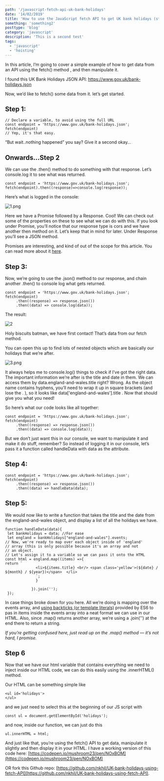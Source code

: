 ```yaml
---
path: '/javascript-fetch-api-uk-bank-holidays'
date: '14/02/2019'
title: 'How to use the JavaScript fetch API to get UK bank holidays (step by step)'
something: 'something2'
posttype: 'blog'
category: 'javascript'
description: 'This is a second test'
tags:
  - 'javascript'
  - 'hoisting'
---
```


In this article, I’m going to cover a simple example of how to get data from an API using the fetch() method , and then manipulate it.

I found this UK Bank Holidays JSON API: https://www.gov.uk/bank-holidays.json 

Now, we’d like to fetch() some data from it. let’s get started.

## Step 1:

```
// Declare a variable, to avoid using the full URL
const endpoint = 'https://www.gov.uk/bank-holidays.json';
fetch(endpoint)
// Yep, it's that easy.
```

“But wait..nothing happened” you say? Give it a second okay…

## Onwards…Step 2

We can use the .then() method to do something with that response. Let’s console.log it to see what was returned.

```
const endpoint = 'https://www.gov.uk/bank-holidays.json';
fetch(endpoint).then((response)=>console.log(response));
```

Here’s what is logged in the console:

![1.png](https://i.postimg.cc/BvkkNt3b/1.png)

Here we have a Promise followed by a Response. Cool! We can check out some of the properties on these to see what we can do with this. If you look under Promise, you’ll notice that our response type is cors and we have another then method on it. Let’s keep that in mind for later. Under Response you’ll see a JSON method.

Promises are interesting, and kind of out of the scope for this article. You can read more about it [here](https://medium.freecodecamp.org/promises-in-javascript-explained-277b98850de).

## Step 3:

Now, we’re going to use the .json() method to our response, and chain another .then() to console log what gets returned.

```
const endpoint = 'https://www.gov.uk/bank-holidays.json';
fetch(endpoint)
     .then((response) => response.json())
     .then((data) => console.log(data));
```

The result:

![2](https://i.postimg.cc/BbKqNRR9/2.png)

Holy biscuits batman, we have first contact! That’s data from our fetch method.

You can open this up to find lots of nested objects which are basically our holidays that we’re after.

![3.png](https://i.postimg.cc/MphgmvqT/3.png)

It always helps me to console.log() things to check if I’ve got the right data. The important information we’re after is the title and date in them. We can access them by data.england-and-wales.title right? Wrong. As the object name contains hyphens, you’ll need to wrap it up in square brackets (and lose the . ), so it looks like data['england-and-wales'].title . Now that should give you what you need!

So here’s what our code looks like all together:

```
const endpoint = 'https://www.gov.uk/bank-holidays.json';
fetch(endpoint)
     .then((response) => response.json())
     .then((data) => console.log(data));
```

But we don’t just want this in our console, we want to manipulate it and make it do stuff, remember? So instead of logging it in our console, let’s pass it a function called handleData with data as the attribute.

## Step 4:

```
const endpoint = 'https://www.gov.uk/bank-holidays.json';
fetch(endpoint)
     .then((response) => response.json())
     .then((data) => handleData(data);
```

## Step 5:

We would now like to write a function that takes the title and the date from the england-and-wales object, and display a list of all the holidays we have.

```
function handleData(data){
 let bankHolidays = data; //For ease
 let england = bankHolidays["england-and-wales"].events;
// Now, we're ready to map over each object inside of 'england'
// array (this is only possible because it's an array and not
// an object.
// Let's assign it to a variable so we can pass it onto the HTML
const html = england.map((items) =>{
return `
              <li>${items.title} <br/> <span class='yellow'>(${date} / ${month} / ${year})</span>  </li>
              `;
              }
            
            }).join('');
 });
 ```

 In case things broke down for you here. All we’re doing is mapping over the events array, and [using backticks (or template literals)](https://developer.mozilla.org/en-US/docs/Web/JavaScript/Reference/Template_literals) provided by ES6 to pas in items inside the events array into a neat format we can use in our HTML. Also, since .map() returns another array, we’re using a .join('') at the end there to return a string.

_If you’re getting confused here, just read up on the .map() method — it’s not hard, I promise._

## Step 6

Now that we have our html variable that contains everything we need to inject inside our HTML code, we can do this easily using the .innerHTML() method.

Our HTML can be something simple like

```
<ul id='holidays'>
</ul>
```

and we just need to select this at the beginning of our JS script with

```
const ul = document.getElementById('holidays');
```

and now, inside our function, we can just do this

```
ul.innerHTML = html;
```

And just like that, you’re using the fetch() API to get data, manipulate it slightly and then display it in your HTML.
I have a working version of this code here: [https://codepen.io/mushroom23/pen/NOxBOM](https://codepen.io/mushroom23/pen/NOxBOM)

OR fork this Github repo: [https://github.com/nkhil/UK-bank-holidays-using-fetch-API](https://github.com/nkhil/UK-bank-holidays-using-fetch-API).